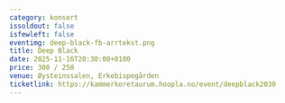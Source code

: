 ```yaml
---
category: konsert
issoldout: false
isfewleft: false
eventimg: deep-black-fb-arrtekst.png
title: Deep Black
date: 2025-11-16T20:30:00+0100
price: 300 / 250
venue: Øysteinssalen, Erkebispegården
ticketlink: https://kammerkoretaurum.hoopla.no/event/deepblack2030
---
```

